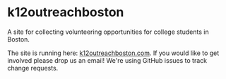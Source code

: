 # k12outreachboston

A site for collecting volunteering opportunities for college students in Boston.

The site is running here: [k12outreachboston.com](https://k12outreachboston.com). If you would
like to get involved please drop us an email! We're using GitHub issues to track
change requests.
